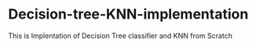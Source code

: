 # Decision-tree-KNN-implementation
This is Implentation of Decision Tree classifier and KNN from Scratch
